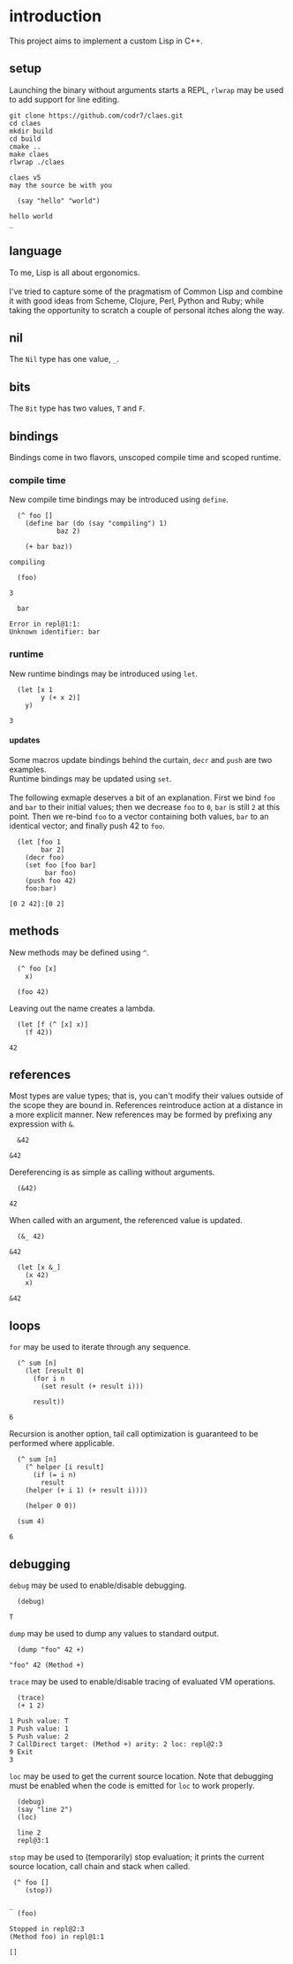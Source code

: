 # introduction
This project aims to implement a custom Lisp in C++.

## setup
Launching the binary without arguments starts a REPL, `rlwrap` may be used to add support for line editing.

```
git clone https://github.com/codr7/claes.git
cd claes
mkdir build
cd build
cmake ..
make claes
rlwrap ./claes

claes v5
may the source be with you

  (say "hello" "world")

hello world
_
```

## language
To me, Lisp is all about ergonomics.<br/>
<br/>
I've tried to capture some of the pragmatism of Common Lisp and combine it with good ideas from Scheme, Clojure, Perl, Python and Ruby; while taking the opportunity to scratch a couple of personal itches along the way.

## nil
The `Nil` type has one value, `_`.

## bits
The `Bit` type has two values, `T` and `F`.

## bindings
Bindings come in two flavors, unscoped compile time and scoped runtime.

### compile time
New compile time bindings may be introduced using `define`.

```
  (^ foo []
    (define bar (do (say "compiling") 1)
            baz 2)

    (+ bar baz))

compiling

  (foo)

3

  bar

Error in repl@1:1:
Unknown identifier: bar
```

### runtime
New runtime bindings may be introduced using `let`.

```
  (let [x 1 
        y (+ x 2)]
    y)

3
```

#### updates
Some macros update bindings behind the curtain, `decr` and `push` are two examples.<br/>
Runtime bindings may be updated using `set`.<br/>
<br/>
The following exmaple deserves a bit of an explanation. First we bind `foo` and `bar` to their initial values; then we decrease `foo` to `0`, `bar` is still `2` at this point. Then we re-bind `foo` to a vector containing both values, `bar` to an identical vector; and finally push 42 to `foo`.

```
  (let [foo 1 
        bar 2]
    (decr foo)
    (set foo [foo bar] 
         bar foo)
    (push foo 42)
    foo:bar)

[0 2 42]:[0 2]
```

## methods
New methods may be defined using `^`.

```
  (^ foo [x]
    x)

  (foo 42)
```

Leaving out the name creates a lambda.

```
  (let [f (^ [x] x)]
    (f 42))

42
```

## references
Most types are value types; that is, you can't modify their values outside of the scope they are bound in. References reintroduce action at a distance in a more explicit manner. New references may be formed by prefixing any expression with `&`.

```
  &42

&42
```

Dereferencing is as simple as calling without arguments.

```
  (&42)

42
```

When called with an argument, the referenced value is updated.

```
  (&_ 42)

&42
```
```
  (let [x &_]
    (x 42)
    x)

&42
```

## loops
`for` may be used to iterate through any sequence.

```
  (^ sum [n]
    (let [result 0]
      (for i n
        (set result (+ result i)))

      result))

6
```

Recursion is another option, tail call optimization is guaranteed to be performed where applicable.

```
  (^ sum [n]
    (^ helper [i result]
      (if (= i n)
        result
	(helper (+ i 1) (+ result i))))

    (helper 0 0))

  (sum 4)

6
```

## debugging
`debug` may be used to enable/disable debugging.

```
  (debug)

T
```

`dump` may be used to dump any values to standard output.

```
  (dump "foo" 42 +)

"foo" 42 (Method +)
```

`trace` may be used to enable/disable tracing of evaluated VM operations.

```
  (trace)
  (+ 1 2)

1 Push value: T
3 Push value: 1
5 Push value: 2
7 CallDirect target: (Method +) arity: 2 loc: repl@2:3
9 Exit
3
```

`loc` may be used to get the current source location. Note that debugging must be enabled when the code is emitted for `loc` to work properly.

```
  (debug)
  (say "line 2")
  (loc)

  line 2
  repl@3:1
```

`stop` may be used to (temporarily) stop evaluation; it prints the current source location, call chain and stack when called.

```
 (^ foo []
    (stop))

_
  (foo)

Stopped in repl@2:3
(Method foo) in repl@1:1

[]
```
